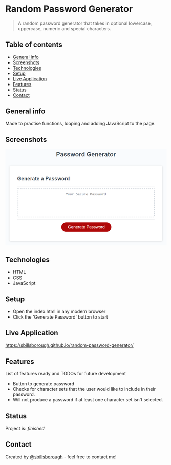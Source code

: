 # Random Password Generator

> A random password generator that takes in optional lowercase, uppercase, numeric and special characters.

## Table of contents

- [General info](#general-info)
- [Screenshots](#screenshots)
- [Technologies](#technologies)
- [Setup](#setup)
- [Live Application](#live-application)
- [Features](#features)
- [Status](#status)
- [Contact](#contact)

## General info

Made to practise functions, looping and adding JavaScript to the page.

## Screenshots

![Example screenshot](./assets/images/05-javascript-challenge-demo.png)

## Technologies

- HTML
- CSS
- JavaScript

## Setup

- Open the index.html in any modern browser
- Click the 'Generate Password' button to start

## Live Application

https://sbillsborough.github.io/random-password-generator/

## Features

List of features ready and TODOs for future development

- Button to generate password
- Checks for character sets that the user would like to
  include in their password.
- Will not produce a password if at least one character set
  isn't selected.

## Status

Project is: _finished_

## Contact

Created by [@sbillsborough](billsboroughscott@gmail.com) - feel free to contact me!
